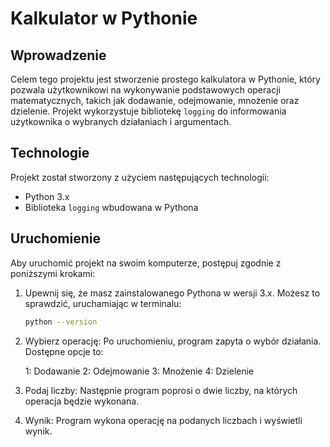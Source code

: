 # Kalkulator w Pythonie

## Wprowadzenie
Celem tego projektu jest stworzenie prostego kalkulatora w Pythonie, który pozwala użytkownikowi na wykonywanie podstawowych operacji matematycznych, takich jak dodawanie, odejmowanie, mnożenie oraz dzielenie. Projekt wykorzystuje bibliotekę `logging` do informowania użytkownika o wybranych działaniach i argumentach.

## Technologie
Projekt został stworzony z użyciem następujących technologii:

- Python 3.x
- Biblioteka `logging` wbudowana w Pythona

## Uruchomienie
Aby uruchomić projekt na swoim komputerze, postępuj zgodnie z poniższymi krokami:

1. Upewnij się, że masz zainstalowanego Pythona w wersji 3.x. Możesz to sprawdzić, uruchamiając w terminalu:
   ```bash
   python --version
2. Wybierz operację: Po uruchomieniu, program zapyta o wybór działania. Dostępne opcje to:

    1: Dodawanie
    2: Odejmowanie
    3: Mnożenie
    4: Dzielenie
3. Podaj liczby: Następnie program poprosi o dwie liczby, na których operacja będzie wykonana.
4. Wynik: Program wykona operację na podanych liczbach i wyświetli wynik.
   
   
